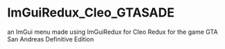 # ImGuiRedux_Cleo_GTASADE
an ImGui menu made using ImGuiRedux for Cleo Redux for the game GTA San Andreas Definitive Edition
